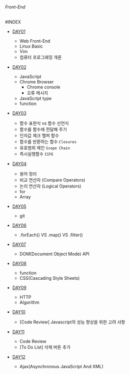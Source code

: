 ###### Front-End

#INDEX

- [DAY01](https://github.com/claire0130/Front-End/tree/master/DAY01)
    - Web Front-End
    - Linux Basic
    - Vim
    - 컴퓨터 프로그래밍 개론

- [DAY02](https://github.com/claire0130/Front-End/tree/master/DAY02)
    - JavaScript
    - Chrome Browser 
        - Chrome console
        - 오류 메시지
    - JavaScript type
    - function

- [DAY03](https://github.com/claire0130/Front-End/tree/master/DAY03)
    - 함수 표현식 vs 함수 선언식
    - 함수를 함수에 전달해 주기
    - 인자값 체크 헬퍼 함수
    - 함수를 반환하는 함수 `Closures`
    - 유효범위 체인 `Scope Chain`
    - 즉시실행함수 `IIFE`
    
- [DAY04](https://github.com/claire0130/Front-End/tree/master/DAY04)
    - 용어 정리
    - 비교 연산자 (Compare Operators)
    - 논리 연산자 (Logical Operators)
    - for
    - Array

- [DAY05](https://github.com/claire0130/Front-End/tree/master/DAY05)
    - git

- [DAY06](https://github.com/claire0130/Front-End/blob/master/DAY06)
    - .forEach() VS .map() VS .filter()

- [DAY07](https://github.com/claire0130/Front-End/tree/master/DAY07)
    - DOM(Document Object Mode) API

- [DAY08](https://github.com/claire0130/Front-End/tree/master/DAY08)
    - function
    - CSS(Cascading Style Sheets)

- [DAY09](https://github.com/claire0130/Front-End/tree/master/DAY09)
    - HTTP
    - Algorithm

- [DAY10](https://github.com/claire0130/Front-End/tree/master/DAY10)
    - [Code Review] Javascript의 성능 향상을 위한 고려 사항

- [DAY11](https://github.com/claire0130/Front-End/tree/master/DAY11)
    - Code Review
    - [To Do List] 삭제 버튼 추가

- [DAY12](https://github.com/claire0130/Front-End/tree/master/DAY12)
    - Ajax(Asynchronous JavaScript And XML)